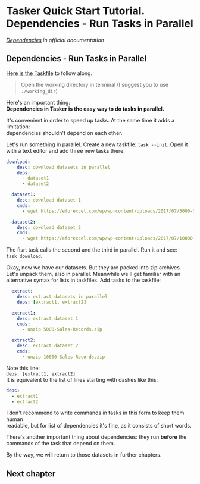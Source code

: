 # Tasker Quick Start Tutorial. Dependencies - Run Tasks in Parallel

*[Dependencies](https://taskfile.dev/usage/#task-dependencies) 
in official documentation*

## Dependencies - Run Tasks in Parallel

[Here is the Taskfile](Taskfile.yml) to follow along.

> Open the working directory in terminal (I suggest you to use `./working_dir`)

Here's an important thing:  
**Dependencies in Tasker is the easy way to do tasks in parallel.**

It's convenient in order to speed up tasks. At the same time it adds a limitation:  
dependencies shouldn't depend on each other.

Let's run something in parallel. Create a new taskfile: `task --init`. Open it  
with a text editor and add three new tasks there:

```yaml
download:
    desc: download datasets in parallel
    deps:
      - dataset1
      - dataset2

  dataset1:
    desc: download dataset 1
    cmds:
      - wget https://eforexcel.com/wp/wp-content/uploads/2017/07/5000-Sales-Records.zip 

  dataset2:
    desc: download dataset 2
    cmds:
      - wget https://eforexcel.com/wp/wp-content/uploads/2017/07/10000-Sales-Records.zip
```

The fisrt task calls the second and the third in parallel. Run it and see:  
`task download`.

Okay, now we have our datasets. But they are packed into zip archives.  
Let's unpack them, also in parallel. Meanwhile we'll get familiar with an  
alternative syntax for lists in taskfiles. Add tasks to the taskfile:

```yaml
  extract:
    desc: extract datasets in parallel
    deps: [extract1, extract2]

  extract1:
    desc: extract dataset 1
    cmds:
      - unzip 5000-Sales-Records.zip

  extract2:
    desc: extract dataset 2
    cmds:
      - unzip 10000-Sales-Records.zip
```

Note this line:  
`deps: [extract1, extract2]`  
It is equivalent to the list of lines starting with dashes like this:
```yaml
deps:
  - extract1
  - extract2
```

I don't recommend to write commands in tasks in this form to keep them human  
readable, but for list of dependencies it's fine, as it consists of short words.

There's another important thing about dependencies: they run **before** the  
commands of the task that depend on them.

By the way, we will return to those datasets in further chapters.

## Next chapter
